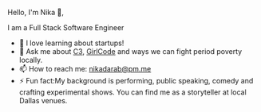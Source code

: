 Hello, I'm Nika 👋,

I am a Full Stack Software Engineer
- 🌱 I love learning about startups! 
- 💬 Ask me about [C3](https://coochiecare.club/), [GirlCode](https://girlcode-client.vercel.app/) and ways we can fight period poverty locally.
- 📫 How to reach me: nikadarab@pm.me 
- ⚡ Fun fact:My background is performing, public speaking, comedy and crafting experimental shows. You can find me as a storyteller at local Dallas venues.


